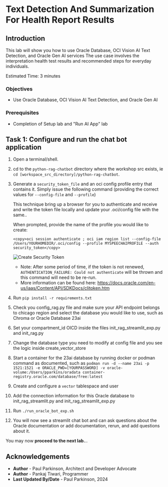 # Text Detection And Summarization For Health Report Results

## Introduction

This lab will show you how to use Oracle Database, OCI Vision AI Text Detection, and Oracle Gen AI services
The use case involves the interpretation health test results and recommended steps for everyday individuals.

Estimated Time:  3 minutes


### Objectives

-   Use Oracle Database, OCI Vision AI Text Detection, and Oracle Gen AI

### Prerequisites

- Completion of Setup lab and "Run AI App" lab

## Task 1: Configure and run the chat bot application

   1. Open a terminal/shell.

   2. cd to the `python-rag-chatbot` directory where the workshop src exists, ie `cd [workspace_src_directory]/python-rag-chatbot`.

   3. Generate a `security_token_file` and an oci config profile entry that contains it.
      Simply issue the following command (providing the correct values for `--config-file` and `--profile`)

      This technique bring up a browser for you to authenticate and receive and write the token file locally and update your .oci/config file with the same..

      When  prompted, provide the name of the profile you would like to create:

       ```text
       <copy>oci session authenticate ; oci iam region list --config-file /Users/YOURHOMEDIR/.oci/config --profile MYSPEECHAIPROFILE --auth security_token</copy>
       ```

      ![Create Security Token](images/createsecuritytoken.png " ")

      * Note: After some period of time, if the token is not renewed, `AUTHENTICATION_FAILURE: Could not authenticate` will be thrown and this command will need to be re-run.
      * More information can be found here: https://docs.oracle.com/en-us/iaas/Content/API/SDKDocs/clitoken.htm

   4. Run `pip install -r requirements.txt`
   
   5. Check you config_rag.py file and make sure your API endpoint belongs to chicago region and select the database you would like to use, such as Chroma or Oracle Database 23ai

   6. Set your compartment_id OICD inside the files init_rag_streamlit_exp.py and init_rag.py 
   
   7. Change the database type you need to modify at config file and you see the logic inside create_vector_store
   
   8. Start a container for the 23ai database by running docker or podman command as documented, such as `podman run -d --name 23ai -p 1521:1521 -e ORACLE_PWD=[YOURPASSWORD] -v oracle-volume:/Users/pparkins/oradata container-registry.oracle.com/database/free:latest`

   9. Create and configure a `vector` tablespace and user
   
   10. Add the connection information for this Oracle database to init_rag_streamlit.py and init_rag_streamlit_exp.py
   
   11. Run `./run_oracle_bot_exp.sh`

   12.  You will now see a streamlit chat bot and can ask questions about the Oracle documentation or add documentation, rerun, and add questions about it.


You may now **proceed to the next lab.**..

## Acknowledgements

* **Author** - Paul Parkinson, Architect and Developer Advocate
* **Author** - Pankaj Tiwari, Programmer 
* **Last Updated By/Date** - Paul Parkinson, 2024
